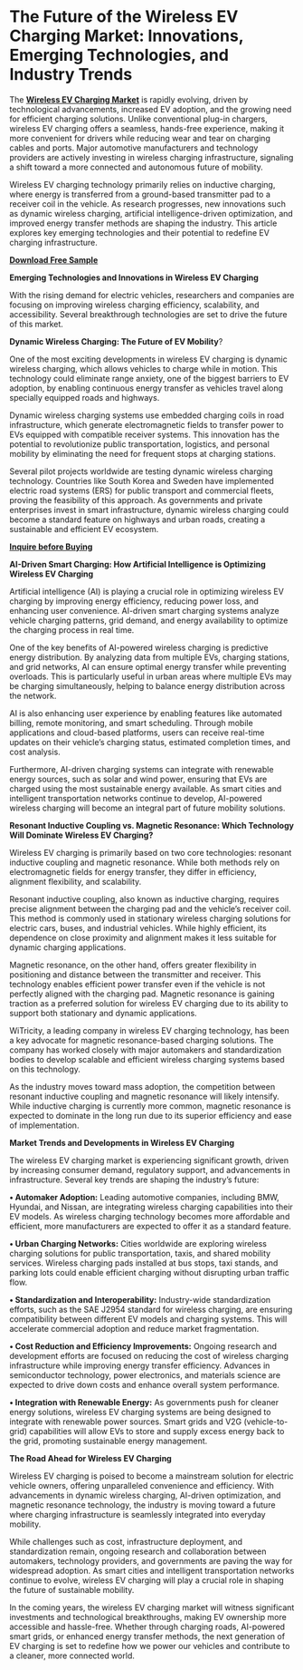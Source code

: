 # The Future of the Wireless EV Charging Market: Innovations, Emerging Technologies, and Industry Trends

The **[Wireless EV Charging Market](https://www.nextmsc.com/report/wireless-electric-vehicle-charging-market)** is rapidly evolving, driven by technological advancements, increased EV adoption, and the growing need for efficient charging solutions. Unlike conventional plug-in chargers, wireless EV charging offers a seamless, hands-free experience, making it more convenient for drivers while reducing wear and tear on charging cables and ports. Major automotive manufacturers and technology providers are actively investing in wireless charging infrastructure, signaling a shift toward a more connected and autonomous future of mobility.

Wireless EV charging technology primarily relies on inductive charging, where energy is transferred from a ground-based transmitter pad to a receiver coil in the vehicle. As research progresses, new innovations such as dynamic wireless charging, artificial intelligence-driven optimization, and improved energy transfer methods are shaping the industry. This article explores key emerging technologies and their potential to redefine EV charging infrastructure.

**[Download Free Sample](https://www.nextmsc.com/wireless-electric-vehicle-charging-market/request-sample)** 

**Emerging Technologies and Innovations in Wireless EV Charging**

With the rising demand for electric vehicles, researchers and companies are focusing on improving wireless charging efficiency, scalability, and accessibility. Several breakthrough technologies are set to drive the future of this market.

**Dynamic Wireless Charging: The Future of EV Mobility**?

One of the most exciting developments in wireless EV charging is dynamic wireless charging, which allows vehicles to charge while in motion. This technology could eliminate range anxiety, one of the biggest barriers to EV adoption, by enabling continuous energy transfer as vehicles travel along specially equipped roads and highways.

Dynamic wireless charging systems use embedded charging coils in road infrastructure, which generate electromagnetic fields to transfer power to EVs equipped with compatible receiver systems. This innovation has the potential to revolutionize public transportation, logistics, and personal mobility by eliminating the need for frequent stops at charging stations.

Several pilot projects worldwide are testing dynamic wireless charging technology. Countries like South Korea and Sweden have implemented electric road systems (ERS) for public transport and commercial fleets, proving the feasibility of this approach. As governments and private enterprises invest in smart infrastructure, dynamic wireless charging could become a standard feature on highways and urban roads, creating a sustainable and efficient EV ecosystem.

**[Inquire before Buying](https://www.nextmsc.com/wireless-electric-vehicle-charging-market/inquire-before-buying)**

**AI-Driven Smart Charging: How Artificial Intelligence is Optimizing Wireless EV Charging**

Artificial intelligence (AI) is playing a crucial role in optimizing wireless EV charging by improving energy efficiency, reducing power loss, and enhancing user convenience. AI-driven smart charging systems analyze vehicle charging patterns, grid demand, and energy availability to optimize the charging process in real time.

One of the key benefits of AI-powered wireless charging is predictive energy distribution. By analyzing data from multiple EVs, charging stations, and grid networks, AI can ensure optimal energy transfer while preventing overloads. This is particularly useful in urban areas where multiple EVs may be charging simultaneously, helping to balance energy distribution across the network.

AI is also enhancing user experience by enabling features like automated billing, remote monitoring, and smart scheduling. Through mobile applications and cloud-based platforms, users can receive real-time updates on their vehicle’s charging status, estimated completion times, and cost analysis.

Furthermore, AI-driven charging systems can integrate with renewable energy sources, such as solar and wind power, ensuring that EVs are charged using the most sustainable energy available. As smart cities and intelligent transportation networks continue to develop, AI-powered wireless charging will become an integral part of future mobility solutions.

**Resonant Inductive Coupling vs. Magnetic Resonance: Which Technology Will Dominate Wireless EV Charging?**

Wireless EV charging is primarily based on two core technologies: resonant inductive coupling and magnetic resonance. While both methods rely on electromagnetic fields for energy transfer, they differ in efficiency, alignment flexibility, and scalability.

Resonant inductive coupling, also known as inductive charging, requires precise alignment between the charging pad and the vehicle’s receiver coil. This method is commonly used in stationary wireless charging solutions for electric cars, buses, and industrial vehicles. While highly efficient, its dependence on close proximity and alignment makes it less suitable for dynamic charging applications.

Magnetic resonance, on the other hand, offers greater flexibility in positioning and distance between the transmitter and receiver. This technology enables efficient power transfer even if the vehicle is not perfectly aligned with the charging pad. Magnetic resonance is gaining traction as a preferred solution for wireless EV charging due to its ability to support both stationary and dynamic applications.

WiTricity, a leading company in wireless EV charging technology, has been a key advocate for magnetic resonance-based charging solutions. The company has worked closely with major automakers and standardization bodies to develop scalable and efficient wireless charging systems based on this technology.

As the industry moves toward mass adoption, the competition between resonant inductive coupling and magnetic resonance will likely intensify. While inductive charging is currently more common, magnetic resonance is expected to dominate in the long run due to its superior efficiency and ease of implementation.

**Market Trends and Developments in Wireless EV Charging**

The wireless EV charging market is experiencing significant growth, driven by increasing consumer demand, regulatory support, and advancements in infrastructure. Several key trends are shaping the industry’s future:

**•	Automaker Adoption:** Leading automotive companies, including BMW, Hyundai, and Nissan, are integrating wireless charging capabilities into their EV models. As wireless charging technology becomes more affordable and efficient, more manufacturers are expected to offer it as a standard feature.

**•	Urban Charging Networks:** Cities worldwide are exploring wireless charging solutions for public transportation, taxis, and shared mobility services. Wireless charging pads installed at bus stops, taxi stands, and parking lots could enable efficient charging without disrupting urban traffic flow.

**•	Standardization and Interoperability:** Industry-wide standardization efforts, such as the SAE J2954 standard for wireless charging, are ensuring compatibility between different EV models and charging systems. This will accelerate commercial adoption and reduce market fragmentation.

**•	Cost Reduction and Efficiency Improvements:** Ongoing research and development efforts are focused on reducing the cost of wireless charging infrastructure while improving energy transfer efficiency. Advances in semiconductor technology, power electronics, and materials science are expected to drive down costs and enhance overall system performance.

**•	Integration with Renewable Energy:** As governments push for cleaner energy solutions, wireless EV charging systems are being designed to integrate with renewable power sources. Smart grids and V2G (vehicle-to-grid) capabilities will allow EVs to store and supply excess energy back to the grid, promoting sustainable energy management.

**The Road Ahead for Wireless EV Charging**

Wireless EV charging is poised to become a mainstream solution for electric vehicle owners, offering unparalleled convenience and efficiency. With advancements in dynamic wireless charging, AI-driven optimization, and magnetic resonance technology, the industry is moving toward a future where charging infrastructure is seamlessly integrated into everyday mobility.

While challenges such as cost, infrastructure deployment, and standardization remain, ongoing research and collaboration between automakers, technology providers, and governments are paving the way for widespread adoption. As smart cities and intelligent transportation networks continue to evolve, wireless EV charging will play a crucial role in shaping the future of sustainable mobility.

In the coming years, the wireless EV charging market will witness significant investments and technological breakthroughs, making EV ownership more accessible and hassle-free. Whether through charging roads, AI-powered smart grids, or enhanced energy transfer methods, the next generation of EV charging is set to redefine how we power our vehicles and contribute to a cleaner, more connected world.
